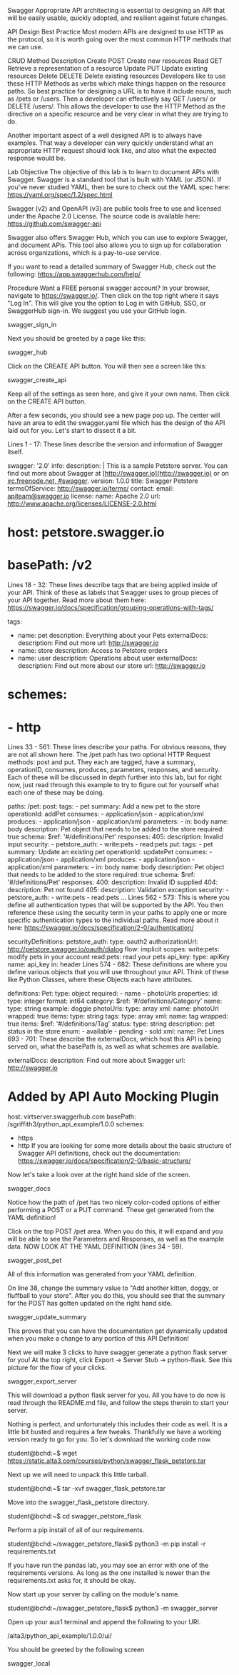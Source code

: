 Swagger
Appropriate API architecting is essential to designing an API that will be easily usable, quickly adopted, and resilient against future changes.

API Design Best Practice
Most modern APIs are designed to use HTTP as the protocol, so it is worth going over the most common HTTP methods that we can use.

CRUD	Method	Description
Create	POST	Create new resources
Read	GET	Retrieve a representation of a resource
Update	PUT	Update existing resources
Delete	DELETE	Delete existing resources
Developers like to use these HTTP Methods as verbs which make things happen on the resource paths. So best practice for designing a URL is to have it include nouns, such as /pets or /users. Then a developer can effectively say GET /users/<username> or DELETE /users/<username>. This allows the developer to use the HTTP Method as the directive on a specific resource and be very clear in what they are trying to do.

Another important aspect of a well designed API is to always have examples. That way a developer can very quickly understand what an appropriate HTTP request should look like, and also what the expected response would be.

Lab Objective
The objective of this lab is to learn to document APIs with Swagger. Swagger is a standard tool that is built with YAML (or JSON). If you've never studied YAML, then be sure to check out the YAML spec here: https://yaml.org/spec/1.2/spec.html

Swagger (v2) and OpenAPI (v3) are public tools free to use and licensed under the Apache 2.0 License. The source code is available here: https://github.com/swagger-api

Swagger also offers Swagger Hub, which you can use to explore Swagger, and document APIs. This tool also allows you to sign up for collaboration across organizations, which is a pay-to-use service.

If you want to read a detailed summary of Swagger Hub, check out the following: https://app.swaggerhub.com/help/

Procedure
Want a FREE personal swagger account? In your browser, navigate to https://swagger.io/. Then click on the top right where it says "Log In". This will give you the option to Log in with GitHub, SSO, or SwaggerHub sign-in. We suggest you use your GitHub login.

swagger_sign_in

Next you should be greeted by a page like this:

swagger_hub

Click on the CREATE API button. You will then see a screen like this:

swagger_create_api

Keep all of the settings as seen here, and give it your own name. Then click on the CREATE API button.

After a few seconds, you should see a new page pop up. The center will have an area to edit the swagger.yaml file which has the design of the API laid out for you. Let's start to dissect it a bit.

Lines 1 - 17: These lines describe the version and information of Swagger itself.


swagger: '2.0'
info:
  description: |
    This is a sample Petstore server.  You can find
    out more about Swagger at
    [http://swagger.io](http://swagger.io) or on
    [irc.freenode.net, #swagger](http://swagger.io/irc/).
  version: 1.0.0
  title: Swagger Petstore
  termsOfService: http://swagger.io/terms/
  contact:
    email: apiteam@swagger.io
  license:
    name: Apache 2.0
    url: http://www.apache.org/licenses/LICENSE-2.0.html
# host: petstore.swagger.io
# basePath: /v2
Lines 18 - 32: These lines describe tags that are being applied inside of your API. Think of these as labels that Swagger uses to group pieces of your API together. Read more about them here: https://swagger.io/docs/specification/grouping-operations-with-tags/


tags:
- name: pet
  description: Everything about your Pets
  externalDocs:
    description: Find out more
    url: http://swagger.io
- name: store
  description: Access to Petstore orders
- name: user
  description: Operations about user
  externalDocs:
    description: Find out more about our store
    url: http://swagger.io
# schemes:
# - http
Lines 33 - 561: These lines describe your paths. For obvious reasons, they are not all shown here. The /pet path has two optional HTTP Request methods: post and put. They each are tagged, have a summary, operationID, consumes, produces, parameters, responses, and security. Each of these will be discussed in depth further into this lab, but for right now, just read through this example to try to figure out for yourself what each one of these may be doing.


paths:
  /pet:
    post:
      tags:
      - pet
      summary: Add a new pet to the store
      operationId: addPet
      consumes:
      - application/json
      - application/xml
      produces:
      - application/json
      - application/xml
      parameters:
      - in: body
        name: body
        description: Pet object that needs to be added to the store
        required: true
        schema:
          $ref: '#/definitions/Pet'
      responses:
        405:
          description: Invalid input
      security:
      - petstore_auth:
        - write:pets
        - read:pets
    put:
      tags:
      - pet
      summary: Update an existing pet
      operationId: updatePet
      consumes:
      - application/json
      - application/xml
      produces:
      - application/json
      - application/xml
      parameters:
      - in: body
        name: body
        description: Pet object that needs to be added to the store
        required: true
        schema:
          $ref: '#/definitions/Pet'
      responses:
        400:
          description: Invalid ID supplied
        404:
          description: Pet not found
        405:
          description: Validation exception
      security:
      - petstore_auth:
        - write:pets
        - read:pets
      ...
Lines 562 - 573: This is where you define all authentication types that will be supported by the API. You then reference these using the security term in your paths to apply one or more specific authentication types to the individual paths. Read more about it here: https://swagger.io/docs/specification/2-0/authentication/


securityDefinitions:
  petstore_auth:
    type: oauth2
    authorizationUrl: http://petstore.swagger.io/oauth/dialog
    flow: implicit
    scopes:
      write:pets: modify pets in your account
      read:pets: read your pets
  api_key:
    type: apiKey
    name: api_key
    in: header
Lines 574 - 682: These definitions are where you define various objects that you will use throughout your API. Think of these like Python Classes, where these Objects each have attributes.


definitions:
  Pet:
    type: object
    required:
    - name
    - photoUrls
    properties:
      id:
        type: integer
        format: int64
      category:
        $ref: '#/definitions/Category'
      name:
        type: string
        example: doggie
      photoUrls:
        type: array
        xml:
          name: photoUrl
          wrapped: true
        items:
          type: string
      tags:
        type: array
        xml:
          name: tag
          wrapped: true
        items:
          $ref: '#/definitions/Tag'
      status:
        type: string
        description: pet status in the store
        enum:
        - available
        - pending
        - sold
    xml:
      name: Pet
Lines 693 - 701: These describe the externalDocs, which host this API is being served on, what the basePath is, as well as what schemes are available.


externalDocs:
  description: Find out more about Swagger
  url: http://swagger.io
# Added by API Auto Mocking Plugin
host: virtserver.swaggerhub.com
basePath: /sgriffith3/python_api_example/1.0.0
schemes:
 - https
 - http
If you are looking for some more details about the basic structure of Swagger API definitions, check out the documentation: https://swagger.io/docs/specification/2-0/basic-structure/

Now let's take a look over at the right hand side of the screen.

swagger_docs

Notice how the path of /pet has two nicely color-coded options of either performing a POST or a PUT command. These get generated from the YAML definition!

Click on the top POST /pet area. When you do this, it will expand and you will be able to see the Parameters and Responses, as well as the example data. NOW LOOK AT THE YAML DEFINITION (lines 34 - 59).

swagger_post_pet

All of this information was generated from your YAML definition.

On line 38, change the summary value to "Add another kitten, doggy, or fluffball to your store". After you do this, you should see that the summary for the POST has gotten updated on the right hand side.

swagger_update_summary

This proves that you can have the documentation get dynamically updated when you make a change to any portion of this API Definition!

Next we will make 3 clicks to have swagger generate a python flask server for you! At the top right, click Export -> Server Stub -> python-flask. See this picture for the flow of your clicks.

swagger_export_server

This will download a python flask server for you. All you have to do now is read through the README.md file, and follow the steps therein to start your server.

Nothing is perfect, and unfortunately this includes their code as well. It is a little bit busted and requires a few tweaks. Thankfully we have a working version ready to go for you. So let's download the working code now.

student@bchd:~$ wget https://static.alta3.com/courses/python/swagger_flask_petstore.tar

Next up we will need to unpack this little tarball.

student@bchd:~$ tar -xvf swagger_flask_petstore.tar

Move into the swagger_flask_petstore directory.

student@bchd:~$ cd swagger_petstore_flask

Perform a pip install of all of our requirements.

student@bchd:~/swagger_petstore_flask$ python3 -m pip install -r requirements.txt

If you have run the pandas lab, you may see an error with one of the requirements versions. As long as the one installed is newer than the requirements.txt asks for, it should be okay.

Now start up your server by calling on the module's name.

student@bchd:~/swagger_petstore_flask$ python3 -m swagger_server

Open up your aux1 terminal and append the following to your URI.

/alta3/python_api_example/1.0.0/ui/

You should be greeted by the following screen

swagger_local


